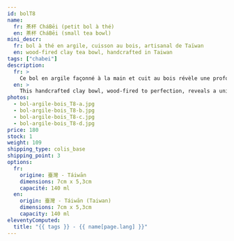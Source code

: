 ```yaml
---
id: bolT8
name:
  fr: 茶杯 CháBēi (petit bol à thé)
  en: 茶杯 CháBēi (small tea bowl)
mini_descr:
  fr: bol à thé en argile, cuisson au bois, artisanal de Taïwan
  en: wood-fired clay tea bowl, handcrafted in Taiwan
tags: ["chabei"]
description:
  fr: >
    Ce bol en argile façonné à la main et cuit au bois révèle une profondeur unique dans ses teintes naturelles, allant des bruns chauds aux nuances sombres et satinées.<!--more--> Sa texture légèrement irrégulière et sa forme équilibrée capturent l’essence intemporelle de l’artisanat en argile. Chaque détail raconte une histoire, rendant chaque pièce véritablement unique et pleine de caractère.
  en: >
    This handcrafted clay bowl, wood-fired to perfection, reveals a unique depth in its natural tones, ranging from warm browns to dark, satin-like hues.<!--more--> Its slightly irregular texture and balanced shape capture the timeless essence of clay craftsmanship. Every detail tells a story, making each piece truly unique and full of character.
photos:
  - bol-argile-bois_T8-a.jpg
  - bol-argile-bois_T8-b.jpg
  - bol-argile-bois_T8-c.jpg
  - bol-argile-bois_T8-d.jpg
price: 180
stock: 1
weight: 109
shipping_type: colis_base
shipping_point: 3
options:
  fr:
    origine: 臺灣 - Táiwān
    dimensions: 7cm x 5,3cm
    capacité: 140 ml
  en:
    origin: 臺灣 - Táiwān (Taiwan)
    dimensions: 7cm x 5,3cm
    capacity: 140 ml
eleventyComputed:
  title: "{{ tags }} - {{ name[page.lang] }}"
---
```

